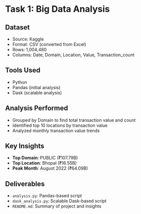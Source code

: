 # Task 1: Big Data Analysis

## Dataset
- Source: Kaggle
- Format: CSV (converted from Excel)
- Rows: 1,004,480
- Columns: Date, Domain, Location, Value, Transaction_count

## Tools Used
- Python
- Pandas (initial analysis)
- Dask (scalable analysis)

## Analysis Performed
- Grouped by Domain to find total transaction value and count
- Identified top 10 locations by transaction value
- Analyzed monthly transaction value trends

## Key Insights
- **Top Domain**: PUBLIC (₹107.79B)
- **Top Location**: Bhopal (₹16.55B)
- **Peak Month**: August 2022 (₹64.09B)

## Deliverables
- `analysis.py`: Pandas-based script
- `dask_analysis.py`: Scalable Dask-based script
- `README.md`: Summary of project and insights